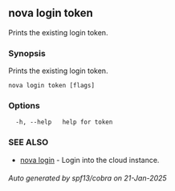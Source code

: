 ## nova login token

Prints the existing login token.

### Synopsis

Prints the existing login token.

```
nova login token [flags]
```

### Options

```
  -h, --help   help for token
```

### SEE ALSO

* [nova login](nova_login.md)	 - Login into the cloud instance.

###### Auto generated by spf13/cobra on 21-Jan-2025
